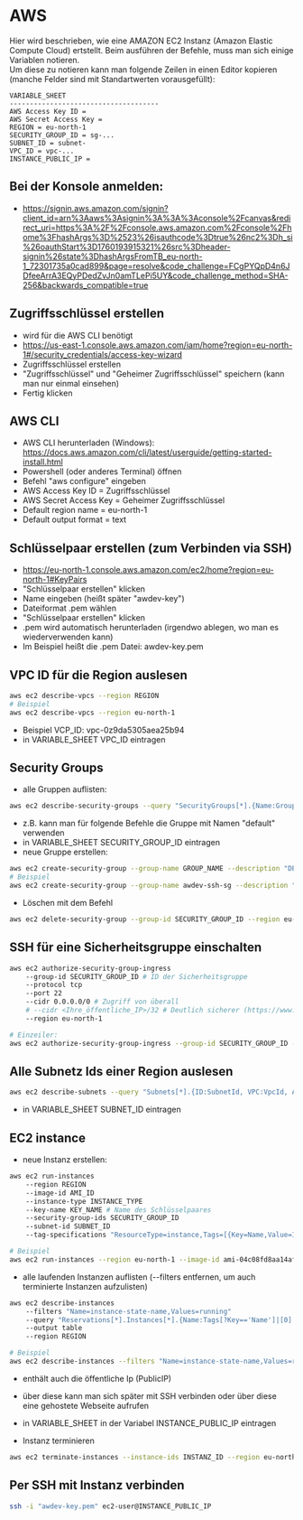 # AWS

Hier wird beschrieben, wie eine AMAZON EC2 Instanz (Amazon Elastic Compute Cloud) ertstellt.
Beim ausführen der Befehle, muss man sich einige Variablen notieren.  
Um diese zu notieren kann man folgende Zeilen in einen Editor kopieren (manche Felder sind mit Standartwerten vorausgefüllt):

```
VARIABLE_SHEET
-------------------------------------
AWS Access Key ID =
AWS Secret Access Key =
REGION = eu-north-1
SECURITY_GROUP_ID = sg-...
SUBNET_ID = subnet-
VPC_ID = vpc-...
INSTANCE_PUBLIC_IP =
```

## Bei der Konsole anmelden:

- https://signin.aws.amazon.com/signin?client_id=arn%3Aaws%3Asignin%3A%3A%3Aconsole%2Fcanvas&redirect_uri=https%3A%2F%2Fconsole.aws.amazon.com%2Fconsole%2Fhome%3FhashArgs%3D%2523%26isauthcode%3Dtrue%26nc2%3Dh_si%26oauthStart%3D1760193915321%26src%3Dheader-signin%26state%3DhashArgsFromTB_eu-north-1_72301735a0cad899&page=resolve&code_challenge=FCgPYQpD4n6JDfeeArrA3EQyPDedZvJn0amTLePi5UY&code_challenge_method=SHA-256&backwards_compatible=true

## Zugriffsschlüssel erstellen

- wird für die AWS CLI benötigt
- https://us-east-1.console.aws.amazon.com/iam/home?region=eu-north-1#/security_credentials/access-key-wizard
- Zugriffsschlüssel erstellen
- "Zugriffsschlüssel" und "Geheimer Zugriffsschlüssel" speichern (kann man nur einmal einsehen)
- Fertig klicken

## AWS CLI

- AWS CLI herunterladen (Windows): https://docs.aws.amazon.com/cli/latest/userguide/getting-started-install.html
- Powershell (oder anderes Terminal) öffnen
- Befehl "aws configure" eingeben
- AWS Access Key ID = Zugriffsschlüssel
- AWS Secret Access Key = Geheimer Zugriffsschlüssel
- Default region name = eu-north-1
- Default output format = text

## Schlüsselpaar erstellen (zum Verbinden via SSH)

- https://eu-north-1.console.aws.amazon.com/ec2/home?region=eu-north-1#KeyPairs
- "Schlüsselpaar erstellen" klicken
- Name eingeben (heißt später "awdev-key")
- Dateiformat .pem wählen
- "Schlüsselpaar erstellen" klicken
- .pem wird automatisch herunterladen (irgendwo ablegen, wo man es wiederverwenden kann)
- Im Beispiel heißt die .pem Datei: awdev-key.pem

## VPC ID für die Region auslesen

```bash
aws ec2 describe-vpcs --region REGION
# Beispiel
aws ec2 describe-vpcs --region eu-north-1
```

- Beispiel VCP_ID: vpc-0z9da5305aea25b94
- in VARIABLE_SHEET VPC_ID eintragen

## Security Groups

- alle Gruppen auflisten:

```bash
aws ec2 describe-security-groups --query "SecurityGroups[*].{Name:GroupName, ID:GroupId, VPC:VpcId}" --output table --region eu-north-1
```

- z.B. kann man für folgende Befehle die Gruppe mit Namen "default" verwenden
- in VARIABLE_SHEET SECURITY_GROUP_ID eintragen
- neue Gruppe erstellen:

```bash
aws ec2 create-security-group --group-name GROUP_NAME --description "DESCRIPTION" --vpc-id VPC_ID --region REGION
# Beispiel
aws ec2 create-security-group --group-name awdev-ssh-sg --description "Allow SSH Access" --vpc-id VPC_ID --region eu-north-1
```

- Löschen mit dem Befehl

```bash
aws ec2 delete-security-group --group-id SECURITY_GROUP_ID --region eu-north-1
```

## SSH für eine Sicherheitsgruppe einschalten

```bash
aws ec2 authorize-security-group-ingress
    --group-id SECURITY_GROUP_ID # ID der Sicherheitsgruppe
    --protocol tcp
    --port 22
    --cidr 0.0.0.0/0 # Zugriff von überall
    # --cidr <Ihre_öffentliche_IP>/32 # Deutlich sicherer (https://www.wieistmeineip.de/)
    --region eu-north-1

# Einzeiler:
aws ec2 authorize-security-group-ingress --group-id SECURITY_GROUP_ID --protocol tcp --port 22 --cidr 0.0.0.0/0 --region eu-north-1
```

## Alle Subnetz Ids einer Region auslesen

```bash
aws ec2 describe-subnets --query "Subnets[*].{ID:SubnetId, VPC:VpcId, AZ:AvailabilityZone, CIDR:CidrBlock, PublicIP:MapPublicIpOnLaunch}" --output table --region eu-north-1
```

- in VARIABLE_SHEET SUBNET_ID eintragen

## EC2 instance

- neue Instanz erstellen:

```bash
aws ec2 run-instances
    --region REGION
    --image-id AMI_ID
    --instance-type INSTANCE_TYPE
    --key-name KEY_NAME # Name des Schlüsselpaares
    --security-group-ids SECURITY_GROUP_ID
    --subnet-id SUBNET_ID
    --tag-specifications "ResourceType=instance,Tags=[{Key=Name,Value=INSTANCE_NAME}]"

# Beispiel
aws ec2 run-instances --region eu-north-1 --image-id ami-04c08fd8aa14af291 --instance-type t3.micro --key-name awdev-key --security-group-ids sg-... --subnet-id subnet-... --tag-specifications "ResourceType=instance,Tags=[{Key=Name,Value=Meine-Instanz-2}]"
```

- alle laufenden Instanzen auflisten (--filters entfernen, um auch terminierte Instanzen aufzulisten)

```bash
aws ec2 describe-instances
    --filters "Name=instance-state-name,Values=running"
    --query "Reservations[*].Instances[*].{Name:Tags[?Key=='Name']|[0].Value,InstanceId:InstanceId,PublicIp:PublicIpAddress,Type:InstanceType,State:State.Name}"
    --output table
    --region REGION

# Beispiel
aws ec2 describe-instances --filters "Name=instance-state-name,Values=running" --query "Reservations[*].Instances[*].{Name:Tags[?Key=='Name']|[0].Value,InstanceId:InstanceId,PublicIp:PublicIpAddress,Type:InstanceType,State:State.Name}" --output table --region eu-north-1
```

- enthält auch die öffentliche Ip (PublicIP)
- über diese kann man sich später mit SSH verbinden oder über diese eine gehostete Webseite aufrufen
- in VARIABLE_SHEET in der Variabel INSTANCE_PUBLIC_IP eintragen

- Instanz terminieren

```bash
aws ec2 terminate-instances --instance-ids INSTANZ_ID --region eu-north-1
```

## Per SSH mit Instanz verbinden

```bash
ssh -i "awdev-key.pem" ec2-user@INSTANCE_PUBLIC_IP
```
